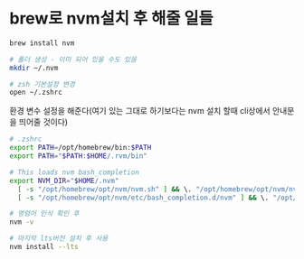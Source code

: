 # brew로 nvm설치 후 해줄 일들

```zsh
brew install nvm

# 폴더 생성 - 이미 되어 있을 수도 있음
mkdir ~/.nvm 

# zsh 기본설정 변경
open ~/.zshrc
```

환경 변수 설정을 해준다(여기 있는 그대로 하기보다는 nvm 설치 할때 cli상에서 안내문을 띄어줄 것이다)

```zsh
# .zshrc
export PATH=/opt/homebrew/bin:$PATH
export PATH="$PATH:$HOME/.rvm/bin"

# This loads nvm bash_completion
export NVM_DIR="$HOME/.nvm"
  [ -s "/opt/homebrew/opt/nvm/nvm.sh" ] && \. "/opt/homebrew/opt/nvm/nvm.sh"
  [ -s "/opt/homebrew/opt/nvm/etc/bash_completion.d/nvm" ] && \. "/opt/homebrew/opt/nvm/etc/bash_completion.d/nvm"
```

```zsh
# 명령어 인식 확인 후
nvm -v

# 마지막 lts버전 설치 후 사용
nvm install --lts
```
